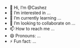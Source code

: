 - 👋 Hi, I’m @Cashez
- 👀 I’m interested in ...
- 🌱 I’m currently learning ...
- 💞️ I’m looking to collaborate on ...
- 📫 How to reach me ...
- 😄 Pronouns: ...
- ⚡ Fun fact: ...

<!---
Cashez/Cashez is a ✨ special ✨ repository because its `README.md` (this file) appears on your GitHub profile.
You can click the Preview link to take a look at your changes.
--->

